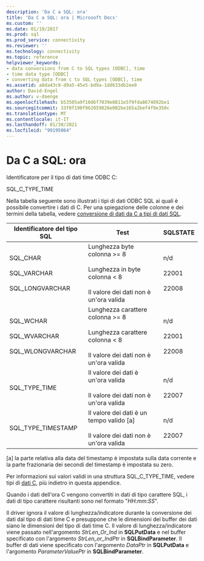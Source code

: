```yaml
---
description: 'Da C a SQL: ora'
title: 'Da C a SQL: ora | Microsoft Docs'
ms.custom: ''
ms.date: 01/19/2017
ms.prod: sql
ms.prod_service: connectivity
ms.reviewer: ''
ms.technology: connectivity
ms.topic: reference
helpviewer_keywords:
- data conversions from C to SQL types [ODBC], time
- time data type [ODBC]
- converting data from c to SQL types [ODBC], time
ms.assetid: a8da43c9-d9a5-45e5-bd9a-1dd633db2ee0
author: David-Engel
ms.author: v-daenge
ms.openlocfilehash: b53505a9f10d6f7039e0811e5f9fda8674092be1
ms.sourcegitcommit: 33f0f190f962059826e002be165a2bef4f9e350c
ms.translationtype: MT
ms.contentlocale: it-IT
ms.lasthandoff: 01/30/2021
ms.locfileid: "99195064"
---
```

# <a name="c-to-sql-time"></a>Da C a SQL: ora
Identificatore per il tipo di dati time ODBC C:  
  
 SQL_C_TYPE_TIME  
  
 Nella tabella seguente sono illustrati i tipi di dati ODBC SQL ai quali è possibile convertire i dati di C. Per una spiegazione delle colonne e dei termini della tabella, vedere [conversione di dati da C a tipi di dati SQL](../../../odbc/reference/appendixes/converting-data-from-c-to-sql-data-types.md).  
  
|Identificatore del tipo SQL|Test|SQLSTATE|  
|-------------------------|----------|--------------|  
|SQL_CHAR<br /><br /> SQL_VARCHAR<br /><br /> SQL_LONGVARCHAR|Lunghezza byte colonna >= 8<br /><br /> Lunghezza in byte colonna < 8<br /><br /> Il valore dei dati non è un'ora valida|n/d<br /><br /> 22001<br /><br /> 22008|  
|SQL_WCHAR<br /><br /> SQL_WVARCHAR<br /><br /> SQL_WLONGVARCHAR|Lunghezza carattere colonna >= 8<br /><br /> Lunghezza carattere colonna < 8<br /><br /> Il valore dei dati non è un'ora valida|n/d<br /><br /> 22001<br /><br /> 22008|  
|SQL_TYPE_TIME|Il valore dei dati è un'ora valida<br /><br /> Il valore dei dati non è un'ora valida|n/d<br /><br /> 22007|  
|SQL_TYPE_TIMESTAMP|Il valore dei dati è un tempo valido [a]<br /><br /> Il valore dei dati non è un'ora valida|n/d<br /><br /> 22007|  
  
 [a] la parte relativa alla data del timestamp è impostata sulla data corrente e la parte frazionaria dei secondi del timestamp è impostata su zero.  
  
 Per informazioni sui valori validi in una struttura SQL_C_TYPE_TIME, vedere tipi di [dati C](../../../odbc/reference/appendixes/c-data-types.md), più indietro in questa appendice.  
  
 Quando i dati dell'ora C vengono convertiti in dati di tipo carattere SQL, i dati di tipo carattere risultanti sono nel formato "*HH*:*mm*:*SS*".  
  
 Il driver ignora il valore di lunghezza/indicatore durante la conversione dei dati dal tipo di dati time C e presuppone che le dimensioni del buffer dei dati siano le dimensioni del tipo di dati time C. Il valore di lunghezza/indicatore viene passato nell'argomento *StrLen_Or_Ind* in **SQLPutData** e nel buffer specificato con l'argomento *StrLen_or_IndPtr* in **SQLBindParameter**. Il buffer di dati viene specificato con l'argomento *DataPtr* in **SQLPutData** e l'argomento *ParameterValuePtr* in **SQLBindParameter**.
